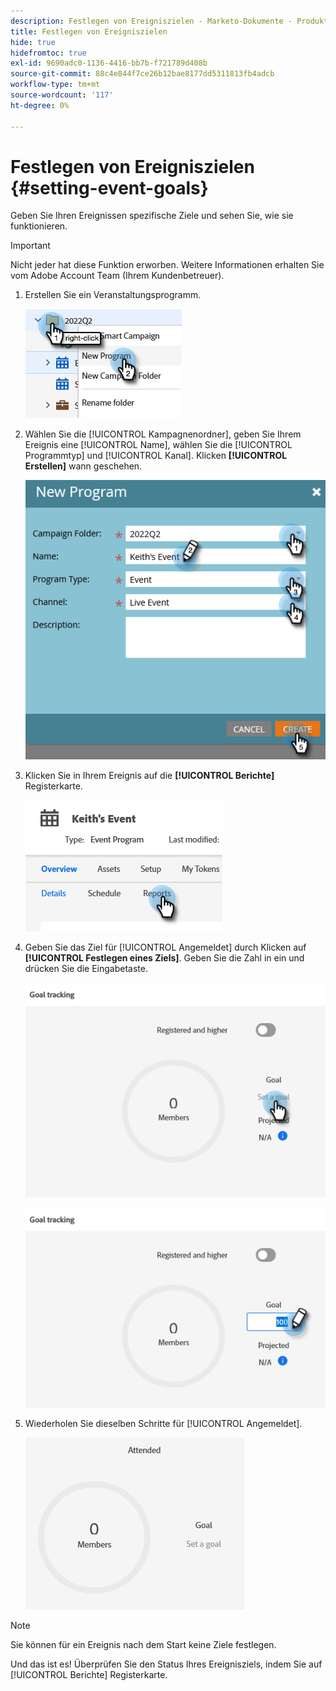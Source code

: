 ```yaml
---
description: Festlegen von Ereigniszielen - Marketo-Dokumente - Produktdokumentation
title: Festlegen von Ereigniszielen
hide: true
hidefromtoc: true
exl-id: 9690adc0-1136-4416-bb7b-f721789d408b
source-git-commit: 88c4e844f7ce26b12bae8177dd5311813fb4adcb
workflow-type: tm+mt
source-wordcount: '117'
ht-degree: 0%

---
```


# Festlegen von Ereigniszielen {#setting-event-goals}

Geben Sie Ihren Ereignissen spezifische Ziele und sehen Sie, wie sie funktionieren.

>[!IMPORTANT]
>
>Nicht jeder hat diese Funktion erworben. Weitere Informationen erhalten Sie vom Adobe Account Team (Ihrem Kundenbetreuer).

1. Erstellen Sie ein Veranstaltungsprogramm.

   ![](assets/setting-event-goals-1.png)

1. Wählen Sie die [!UICONTROL Kampagnenordner], geben Sie Ihrem Ereignis eine [!UICONTROL Name], wählen Sie die [!UICONTROL Programmtyp] und [!UICONTROL Kanal]. Klicken **[!UICONTROL Erstellen]** wann geschehen.

   ![](assets/setting-event-goals-2.png)

1. Klicken Sie in Ihrem Ereignis auf die **[!UICONTROL Berichte]** Registerkarte.

   ![](assets/setting-event-goals-3.png)

1. Geben Sie das Ziel für [!UICONTROL Angemeldet] durch Klicken auf **[!UICONTROL Festlegen eines Ziels]**. Geben Sie die Zahl in ein und drücken Sie die Eingabetaste.

   ![](assets/setting-event-goals-4.png)

   ![](assets/setting-event-goals-5.png)

1. Wiederholen Sie dieselben Schritte für [!UICONTROL Angemeldet].

   ![](assets/setting-event-goals-6.png)

>[!NOTE]
>
>Sie können für ein Ereignis nach dem Start keine Ziele festlegen.

Und das ist es! Überprüfen Sie den Status Ihres Ereignisziels, indem Sie auf [!UICONTROL Berichte] Registerkarte.
